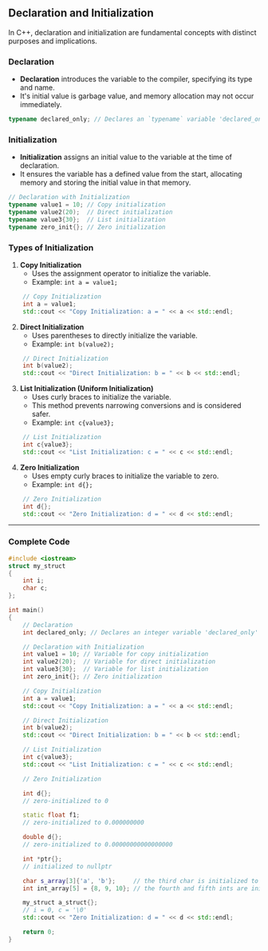 ## Declaration and Initialization

In C++, declaration and initialization are fundamental concepts with distinct purposes and implications.

### Declaration

- **Declaration** introduces the variable to the compiler, specifying its type and name.
- It's initial value is garbage value, and memory allocation may not occur immediately.

```cpp
typename declared_only; // Declares an `typename` variable 'declared_only' without initializing it
```

### Initialization

- **Initialization** assigns an initial value to the variable at the time of declaration.
- It ensures the variable has a defined value from the start, allocating memory and storing the initial value in that memory.

```cpp
// Declaration with Initialization
typename value1 = 10; // Copy initialization
typename value2(20);  // Direct initialization
typename value3{30};  // List initialization
typename zero_init{}; // Zero initialization
```

### Types of Initialization

1. **Copy Initialization**
   - Uses the assignment operator to initialize the variable.
   - Example: `int a = value1;`

```cpp
    // Copy Initialization
    int a = value1;
    std::cout << "Copy Initialization: a = " << a << std::endl;
```

2. **Direct Initialization**
   - Uses parentheses to directly initialize the variable.
   - Example: `int b(value2);`

```cpp
    // Direct Initialization
    int b(value2);
    std::cout << "Direct Initialization: b = " << b << std::endl;
```

3. **List Initialization (Uniform Initialization)**
   - Uses curly braces to initialize the variable.
   - This method prevents narrowing conversions and is considered safer.
   - Example: `int c{value3};`

```cpp
    // List Initialization
    int c{value3};
    std::cout << "List Initialization: c = " << c << std::endl;
```

4. **Zero Initialization**
   - Uses empty curly braces to initialize the variable to zero.
   - Example: `int d{};`

```cpp
    // Zero Initialization
    int d{};
    std::cout << "Zero Initialization: d = " << d << std::endl;
```

---

### Complete Code

```cpp
#include <iostream>
struct my_struct
{
    int i;
    char c;
};

int main()
{
    // Declaration
    int declared_only; // Declares an integer variable 'declared_only' without initializing it

    // Declaration with Initialization
    int value1 = 10; // Variable for copy initialization
    int value2(20);  // Variable for direct initialization
    int value3{30};  // Variable for list initialization
    int zero_init{}; // Zero initialization

    // Copy Initialization
    int a = value1;
    std::cout << "Copy Initialization: a = " << a << std::endl;

    // Direct Initialization
    int b(value2);
    std::cout << "Direct Initialization: b = " << b << std::endl;

    // List Initialization
    int c{value3};
    std::cout << "List Initialization: c = " << c << std::endl;

    // Zero Initialization

    int d{};
    // zero-initialized to 0

    static float f1;
    // zero-initialized to 0.000000000

    double d{};
    // zero-initialized to 0.00000000000000000

    int *ptr{};
    // initialized to nullptr

    char s_array[3]{'a', 'b'};     // the third char is initialized to '\0'
    int int_array[5] = {8, 9, 10}; // the fourth and fifth ints are initialized to 0

    my_struct a_struct{};
    // i = 0, c = '\0'
    std::cout << "Zero Initialization: d = " << d << std::endl;

    return 0;
}
```
